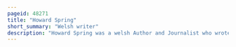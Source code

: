 ```yaml
---
pageid: 48271
title: "Howard Spring"
short_summary: "Welsh writer"
description: "Howard Spring was a welsh Author and Journalist who wrote in english. He began his writing Career as a Journalist but produced a Series of best-selling Novels for Adults and Children from 1934. The most successful was Fame is the Spur, which was later adapted into a Film starring Michael Redgrave and, later still a Bbc Tv Series starring Tim Pigott-Smith and David Hayman."
---
```

